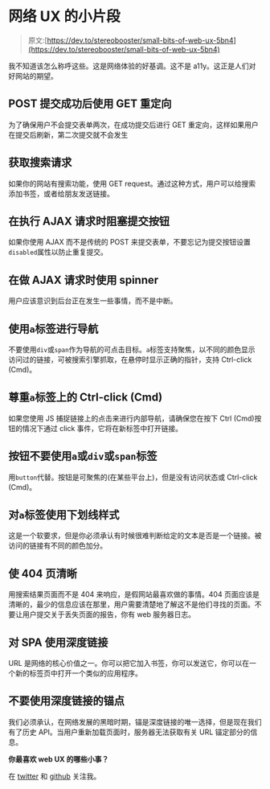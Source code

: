 # 网络 UX 的小片段

> 原文:[https://dev.to/stereobooster/small-bits-of-web-ux-5bn4](https://dev.to/stereobooster/small-bits-of-web-ux-5bn4)

我不知道该怎么称呼这些。这是网络体验的好基调。这不是 a11y。这正是人们对好网站的期望。

## POST 提交成功后使用 GET 重定向

为了确保用户不会提交表单两次，在成功提交后进行 GET 重定向，这样如果用户在提交后刷新，第二次提交就不会发生

## [](#get-request-for-searches)获取搜索请求

如果你的网站有搜索功能，使用 GET request。通过这种方式，用户可以给搜索添加书签，或者给朋友发送链接。

## [](#block-submit-button-while-doing-ajax-request)在执行 AJAX 请求时阻塞提交按钮

如果你使用 AJAX 而不是传统的 POST 来提交表单，不要忘记为提交按钮设置`disabled`属性以防止重复提交。

## [](#use-spinner-while-doing-ajax-request)在做 AJAX 请求时使用 spinner

用户应该意识到后台正在发生一些事情，而不是中断。

## [](#use-raw-a-endraw-tag-for-navigation)使用`a`标签进行导航

不要使用`div`或`span`作为导航的可点击目标。`a`标签支持聚焦，以不同的颜色显示访问过的链接，可被搜索引擎抓取，在悬停时显示正确的指针，支持 Ctrl-click (Cmd)。

## [](#respect-ctrlclick-cmd-on-raw-a-endraw-tag)尊重`a`标签上的 Ctrl-click (Cmd)

如果您使用 JS 捕捉链接上的点击来进行内部导航，请确保您在按下 Ctrl (Cmd)按钮的情况下通过 click 事件，它将在新标签中打开链接。

## [](#dont-use-raw-a-endraw-or-raw-div-endraw-or-raw-span-endraw-tags-for-buttons)按钮不要使用`a`或`div`或`span`标签

用`button`代替。按钮是可聚焦的(在某些平台上)，但是没有访问状态或 Ctrl-click (Cmd)。

## [](#use-underline-style-for-raw-a-endraw-tag)对`a`标签使用下划线样式

这是一个软要求，但是你必须承认有时候很难判断给定的文本是否是一个链接。被访问的链接有不同的颜色加分。

## [](#make-404-page-clear)使 404 页清晰

用搜索结果页面而不是 404 来响应，是假网站最喜欢做的事情。404 页面应该是清晰的，最少的信息应该在那里，用户需要清楚地了解这不是他们寻找的页面。不要让用户提交关于丢失页面的报告，你有 web 服务器日志。

## [](#use-deeplinking-for-spa)对 SPA 使用深度链接

URL 是网络的核心价值之一。你可以把它加入书签，你可以发送它，你可以在一个新的标签页中打开一个类似的应用程序。

## [](#dont-use-anchors-for-deeplinking)不要使用深度链接的锚点

我们必须承认，在网络发展的黑暗时期，锚是深度链接的唯一选择，但是现在我们有了历史 API。当用户重新加载页面时，服务器无法获取有关 URL 锚定部分的信息。

**你最喜欢 web UX 的哪些小事？**

在 [twitter](https://twitter.com/stereobooster) 和 [github](https://github.com/stereobooster) 关注我。